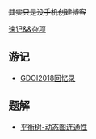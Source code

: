 ~~其实只是没手机创建博客~~

[速记&&杂项](./OI/sj.md)

## 游记

* [GDOI2018回忆录](./OI/GDOI2018.md)

## 题解

* [平衡树-动态图连通性](./OI/loj121.md)
